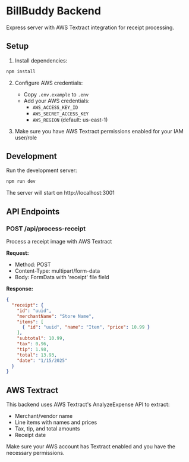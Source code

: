 # BillBuddy Backend

Express server with AWS Textract integration for receipt processing.

## Setup

1. Install dependencies:
```bash
npm install
```

2. Configure AWS credentials:
   - Copy `.env.example` to `.env`
   - Add your AWS credentials:
     - `AWS_ACCESS_KEY_ID`
     - `AWS_SECRET_ACCESS_KEY`
     - `AWS_REGION` (default: us-east-1)

3. Make sure you have AWS Textract permissions enabled for your IAM user/role

## Development

Run the development server:
```bash
npm run dev
```

The server will start on http://localhost:3001

## API Endpoints

### POST /api/process-receipt
Process a receipt image with AWS Textract

**Request:**
- Method: POST
- Content-Type: multipart/form-data
- Body: FormData with 'receipt' file field

**Response:**
```json
{
  "receipt": {
    "id": "uuid",
    "merchantName": "Store Name",
    "items": [
      { "id": "uuid", "name": "Item", "price": 10.99 }
    ],
    "subtotal": 10.99,
    "tax": 0.96,
    "tip": 1.98,
    "total": 13.93,
    "date": "1/15/2025"
  }
}
```

## AWS Textract

This backend uses AWS Textract's AnalyzeExpense API to extract:
- Merchant/vendor name
- Line items with names and prices
- Tax, tip, and total amounts
- Receipt date

Make sure your AWS account has Textract enabled and you have the necessary permissions.
